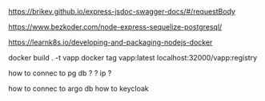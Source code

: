 https://brikev.github.io/express-jsdoc-swagger-docs/#/requestBody


https://www.bezkoder.com/node-express-sequelize-postgresql/

https://learnk8s.io/developing-and-packaging-nodejs-docker


docker build . -t vapp
docker tag vapp:latest  localhost:32000/vapp:registry


how to connec to pg db ? ? ip ?

how to connec to argo db 
how to keycloak
